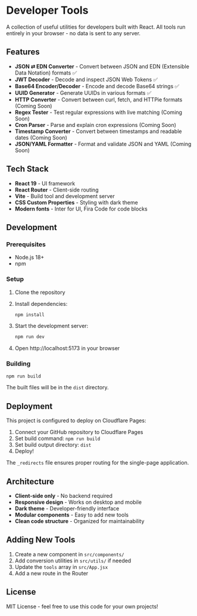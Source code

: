 # Developer Tools

A collection of useful utilities for developers built with React. All tools run entirely in your browser - no data is sent to any server.

## Features

- **JSON ⇄ EDN Converter** - Convert between JSON and EDN (Extensible Data Notation) formats ✅
- **JWT Decoder** - Decode and inspect JSON Web Tokens ✅
- **Base64 Encoder/Decoder** - Encode and decode Base64 strings ✅
- **UUID Generator** - Generate UUIDs in various formats ✅
- **HTTP Converter** - Convert between curl, fetch, and HTTPie formats (Coming Soon)
- **Regex Tester** - Test regular expressions with live matching (Coming Soon)
- **Cron Parser** - Parse and explain cron expressions (Coming Soon)
- **Timestamp Converter** - Convert between timestamps and readable dates (Coming Soon)
- **JSON/YAML Formatter** - Format and validate JSON and YAML (Coming Soon)

## Tech Stack

- **React 19** - UI framework
- **React Router** - Client-side routing
- **Vite** - Build tool and development server
- **CSS Custom Properties** - Styling with dark theme
- **Modern fonts** - Inter for UI, Fira Code for code blocks

## Development

### Prerequisites

- Node.js 18+ 
- npm

### Setup

1. Clone the repository
2. Install dependencies:
   ```bash
   npm install
   ```

3. Start the development server:
   ```bash
   npm run dev
   ```

4. Open http://localhost:5173 in your browser

### Building

```bash
npm run build
```

The built files will be in the `dist` directory.

## Deployment

This project is configured to deploy on Cloudflare Pages:

1. Connect your GitHub repository to Cloudflare Pages
2. Set build command: `npm run build`
3. Set build output directory: `dist`
4. Deploy!

The `_redirects` file ensures proper routing for the single-page application.

## Architecture

- **Client-side only** - No backend required
- **Responsive design** - Works on desktop and mobile
- **Dark theme** - Developer-friendly interface
- **Modular components** - Easy to add new tools
- **Clean code structure** - Organized for maintainability

## Adding New Tools

1. Create a new component in `src/components/`
2. Add conversion utilities in `src/utils/` if needed
3. Update the `tools` array in `src/App.jsx`
4. Add a new route in the Router

## License

MIT License - feel free to use this code for your own projects!
